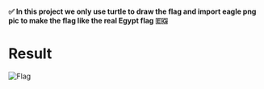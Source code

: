 #### :white_check_mark: In this project we only use turtle to draw the flag and import eagle png pic to make the flag like the real Egypt flag :egypt:

# Result
![Flag](https://user-images.githubusercontent.com/104658866/175417361-67975317-c703-43ca-94a1-e4a6251baa29.jpg)

